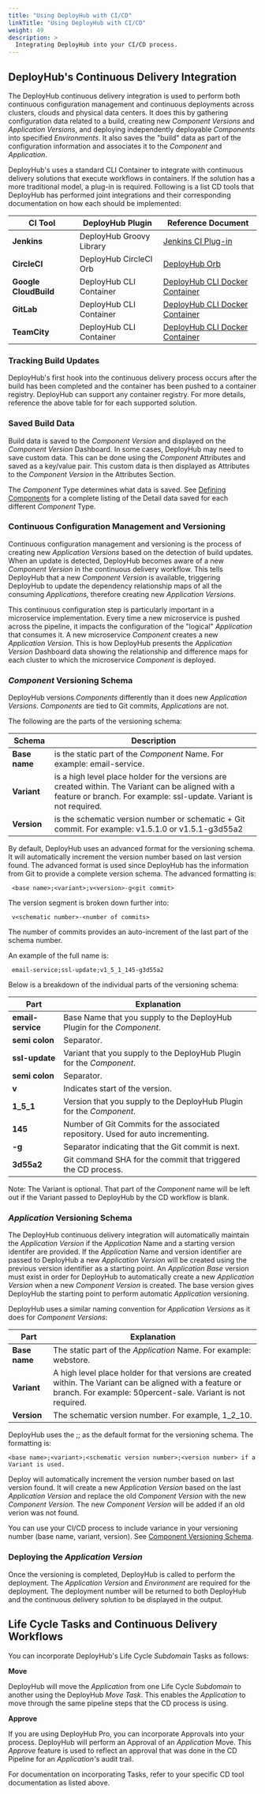 ```yaml
---
title: "Using DeployHub with CI/CD"
linkTitle: "Using DeployHub with CI/CD"
weight: 49
description: >
  Integrating DeployHub into your CI/CD process.
---
```



## DeployHub's Continuous Delivery Integration

The DeployHub continuous delivery integration is used to perform both continuous configuration management and continuous deployments across clusters, clouds and physical data centers. It does this by gathering configuration data related to a build, creating new _Component Versions_ and _Application Versions_, and deploying independently deployable _Components_ into specified _Environments_. It also saves the "build" data as part of the configuration information and associates it to the _Component_ and _Application_. 

DeployHub's uses a standard CLI Container to integrate with continuous delivery solutions that execute workflows in containers. If the solution has a more traditional model, a plug-in is required. Following is a list CD tools that DeployHub has performed joint integrations and their corresponding documentation on how each should be implemented:

| CI Tool | DeployHub Plugin | Reference Document |
|---|---|---|
| **Jenkins** | DeployHub Groovy Library | [Jenkins CI Plug-in](https://github.com/jenkinsci/deployhub-plugin) |
| **CircleCI** | DeployHub CircleCI Orb | [DeployHub Orb](https://circleci.com/orbs/registry/orb/deployhub/deployhub-orb)|
| **Google CloudBuild** | DeployHub CLI Container | [DeployHub CLI Docker Container](https://github.com/ortelius/compupdate) |
| **GitLab** | DeployHub CLI Container | [DeployHub CLI Docker Container](https://github.com/ortelius/compupdate) |
| **TeamCity** | DeployHub CLI Container | [DeployHub CLI Docker Container](https://github.com/ortelius/compupdate) |


### Tracking Build Updates

DeployHub's first hook into the continuous delivery process occurs after the build has been completed and the container has been pushed to a container registry. DeployHub can support any container registry. For more details, reference the above table for for each supported solution. 

### Saved Build Data

Build data is saved to the _Component Version_ and displayed on the _Component Version_ Dashboard. In some cases, DeployHub may need to save custom data. This can be done using the _Component_ Attributes and saved as a key/value pair. This custom data is then displayed as Attributes to the _Component Version_ in the Attributes Section.  

The _Component_ Type determines what data is saved.  See [Defining Components](/userguide/publishing-components/2-define-components/) for a complete listing of the Detail data saved for each different _Component_ Type. 

### Continuous Configuration Management and Versioning

Continuous configuration management and versioning is the process of creating new _Application Versions_ based on the detection of build updates. When an update is detected, DeployHub becomes aware of a new _Component Version_ in the continuous delivery workflow. This tells DeployHub that a new _Component Version_ is available, triggering DeployHub to update the dependency relationship maps of all the consuming _Applications_, therefore creating new _Application Versions_.

This continuous configuration step is particularly important in a microservice implementation.  Every time a new microservice is pushed across the pipeline, it impacts the configuration of the "logical" _Application_ that consumes it.  A new microservice _Component_ creates a new _Application Version_.  This is how DeployHub presents the _Application Version_ Dashboard data showing the relationship and difference maps for each cluster to which the microservice _Component_ is deployed.  

### _Component_ Versioning Schema

DeployHub versions _Components_ differently than it does new _Application Versions_.  _Components_ are tied to Git commits, _Applications_ are not.  

The following are the parts of the versioning schema:

| Schema | Description|
|---|---|
|**Base name** | is the static part of the _Component_ Name.  For example: email-service.|
| **Variant** | is a high level place holder for the versions are created within. The Variant can be aligned with a feature or branch. For example: ssl-update.  Variant is not required.|
|**Version**| is the schematic version number or schematic + Git commit.  For example: v1.5.1.0 or v1.5.1-g3d55a2 |

By default, DeployHub uses an advanced format for the versioning schema. It will automatically increment the version number based on last version found. The advanced format is used since DeployHub has the information from Git to provide a complete version schema.  The advanced formatting is:
~~~
 <base name>;<variant>;v<version>-g<git commit>
~~~
 
The version segment is broken down further into:
 
 ~~~
  v<schematic number>-<number of commits>
~~~  

The number of commits provides an auto-increment of the last part of the schema number.  


An example of the full name is:

~~~
 email-service;ssl-update;v1_5_1_145-g3d55a2
~~~

Below is a breakdown of the individual parts of the versioning schema:

| Part | Explanation |
| ---  | --- |
| **email-service** | Base Name that you supply to the DeployHub Plugin for the _Component_. |
| **semi colon** | Separator. |
| **ssl-update** | Variant that you supply to the DeployHub Plugin for the _Component_. |
| **semi colon** | Separator. |
| **v** | Indicates start of the version. |
| **1_5_1**| Version that you supply to the DeployHub Plugin for the _Component_. |
| **145** | Number of Git Commits for the associated repository.  Used for auto incrementing. |
| **-g** | Separator indicating that the Git commit is next. |
| **3d55a2** | Git command SHA for the commit that triggered the CD process. |

Note: The Variant is optional.  That part of the _Component_ name will be left out if the Variant passed to DeployHub by the CD workflow is blank.

### _Application_ Versioning Schema

The DeployHub continuous delivery integration will automatically maintain the _Application Version_ if the _Application_ Name and a starting version identifer are provided. If the _Application_ Name and version identifier are passed to DeployHub a new _Application Version_ will be created using the previous version identifier as a starting point. An _Application Base_ version must exist in order for DeployHub to automatically create a new _Application Version_ when a new _Component Version_ is created. The base version gives DeployHub the starting point to perform automatic _Application_ versioning.

 DeployHub uses a similar naming convention for _Application Versions_ as it does for _Component Versions_:

| Part | Explanation |
| ---  | --- |
|**Base name**| The static part of the _Application_ Name.  For example: webstore.|
|**Variant** | A high level place holder for that versions are created within. The Variant can be aligned with a feature or branch. For example: 50percent-sale.  Variant is not required.|
|**Version**| The schematic version number. For example, 1_2_10.|

DeployHub uses the <base name>;<schematic version number>;<version number> as the default format for the versioning schema.   The formatting is:

~~~
<base name>;<variant>;<schematic version number>;<version number> if a Variant is used. 
~~~

Deploy will automatically increment the version number based on last version found. It will create a new _Application Version_ based on the last _Application Version_ and replace the old _Component Version_ with the new _Component Version_.  The new _Component Version_ will be added if an old verion was not found.

You can use your CI/CD process to include variance in your versioning number (base name, variant, version).  See [Component Versioning Schema](/userguide/integrations/ci-cd_integrations/#_component_-versioning-schema).

### Deploying the _Application Version_

Once the versioning is completed, DeployHub is called to perform the deployment. The _Application Version_ and _Environment_ are required for the deployment. The deployment number will be returned to both DeployHub and the continuous delivery solution to be displayed in the output.

## Life Cycle Tasks and Continuous Delivery Workflows

You can incorporate DeployHub's Life Cycle _Subdomain_ Tasks as follows:  

**Move**

DeployHub will move the _Application_ from one Life Cycle _Subdomain_ to another using the DeployHub _Move Task_.  This enables the _Application_ to move through the same pipeline steps that the CD process is using.

**Approve**

If you are using DeployHub Pro, you can incorporate Approvals into your process. DeployHub will perform an Approval of an _Application_ Move.  This _Approve_ feature is used to reflect an approval that was done in the CD Pipeline for an _Application's_ audit trail.  

For documentation on incorporating Tasks, refer to your specific CD tool documentation as listed above. 
